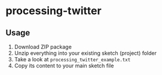 processing-twitter
==================

Usage
-----

1. Download ZIP package
2. Unzip everything into your existing sketch (project) folder
3. Take a look at `processing_twitter_example.txt`
4. Copy its content to your main sketch file